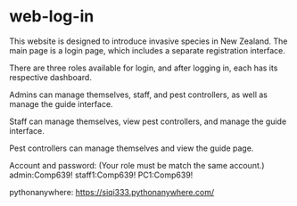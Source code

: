 # web-log-in

This website is designed to introduce invasive species in New Zealand. The main page is a login page, which includes a separate registration interface. 

There are three roles available for login, and after logging in, each has its respective dashboard. 

Admins can manage themselves, staff, and pest controllers, as well as manage the guide interface. 

Staff can manage themselves, view pest controllers, and manage the guide interface. 

Pest controllers can manage themselves and view the guide page.

Account and password: (Your role must be match the same account.)
admin:Comp639!
staff1:Comp639!
PC1:Comp639!

pythonanywhere: https://siqi333.pythonanywhere.com/
